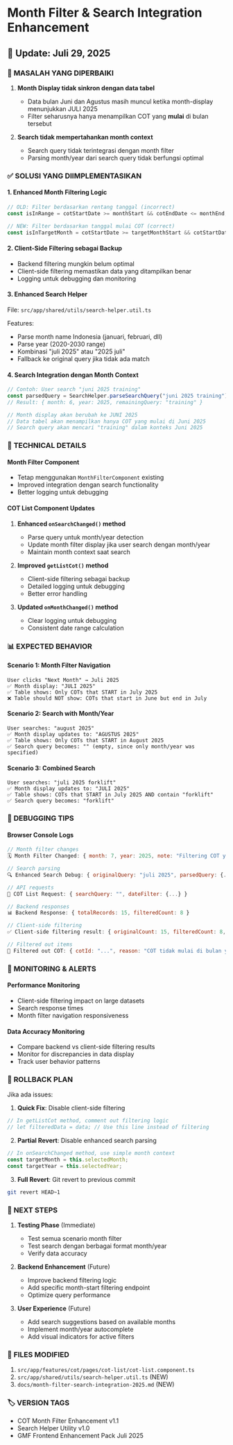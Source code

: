 # Month Filter & Search Integration Enhancement

## 📅 Update: Juli 29, 2025

### 🎯 **MASALAH YANG DIPERBAIKI**

1. **Month Display tidak sinkron dengan data tabel**
   - Data bulan Juni dan Agustus masih muncul ketika month-display menunjukkan JULI 2025
   - Filter seharusnya hanya menampilkan COT yang **mulai** di bulan tersebut

2. **Search tidak mempertahankan month context**
   - Search query tidak terintegrasi dengan month filter
   - Parsing month/year dari search query tidak berfungsi optimal

### ✅ **SOLUSI YANG DIIMPLEMENTASIKAN**

#### 1. **Enhanced Month Filtering Logic**
```typescript
// OLD: Filter berdasarkan rentang tanggal (incorrect)
const isInRange = cotStartDate >= monthStart && cotEndDate <= monthEnd;

// NEW: Filter berdasarkan tanggal mulai COT (correct)
const isInTargetMonth = cotStartDate >= targetMonthStart && cotStartDate <= targetMonthEnd;
```

#### 2. **Client-Side Filtering sebagai Backup**
- Backend filtering mungkin belum optimal
- Client-side filtering memastikan data yang ditampilkan benar
- Logging untuk debugging dan monitoring

#### 3. **Enhanced Search Helper**
File: `src/app/shared/utils/search-helper.util.ts`

Features:
- Parse month name Indonesia (januari, februari, dll)
- Parse year (2020-2030 range)
- Kombinasi "juli 2025" atau "2025 juli"
- Fallback ke original query jika tidak ada match

#### 4. **Search Integration dengan Month Context**
```typescript
// Contoh: User search "juni 2025 training"
const parsedQuery = SearchHelper.parseSearchQuery("juni 2025 training");
// Result: { month: 6, year: 2025, remainingQuery: "training" }

// Month display akan berubah ke JUNI 2025
// Data tabel akan menampilkan hanya COT yang mulai di Juni 2025
// Search query akan mencari "training" dalam konteks Juni 2025
```

### 🔧 **TECHNICAL DETAILS**

#### Month Filter Component
- Tetap menggunakan `MonthFilterComponent` existing
- Improved integration dengan search functionality
- Better logging untuk debugging

#### COT List Component Updates
1. **Enhanced `onSearchChanged()` method**
   - Parse query untuk month/year detection
   - Update month filter display jika user search dengan month/year
   - Maintain month context saat search

2. **Improved `getListCot()` method**
   - Client-side filtering sebagai backup
   - Detailed logging untuk debugging
   - Better error handling

3. **Updated `onMonthChanged()` method**
   - Clear logging untuk debugging
   - Consistent date range calculation

### 📊 **EXPECTED BEHAVIOR**

#### Scenario 1: Month Filter Navigation
```
User clicks "Next Month" → Juli 2025
✅ Month display: "JULI 2025"
✅ Table shows: Only COTs that START in July 2025
❌ Table should NOT show: COTs that start in June but end in July
```

#### Scenario 2: Search with Month/Year
```
User searches: "august 2025"
✅ Month display updates to: "AGUSTUS 2025"
✅ Table shows: Only COTs that START in August 2025
✅ Search query becomes: "" (empty, since only month/year was specified)
```

#### Scenario 3: Combined Search
```
User searches: "juli 2025 forklift"
✅ Month display updates to: "JULI 2025"
✅ Table shows: COTs that START in July 2025 AND contain "forklift"
✅ Search query becomes: "forklift"
```

### 🐛 **DEBUGGING TIPS**

#### Browser Console Logs
```javascript
// Month filter changes
🗓️ Month Filter Changed: { month: 7, year: 2025, note: "Filtering COT yang MULAI di bulan ini" }

// Search parsing
🔍 Enhanced Search Debug: { originalQuery: "juli 2025", parsedQuery: {...} }

// API requests
🚀 COT List Request: { searchQuery: "", dateFilter: {...} }

// Backend responses
📊 Backend Response: { totalRecords: 15, filteredCount: 8 }

// Client-side filtering
✅ Client-side filtering result: { originalCount: 15, filteredCount: 8, note: "Showing only COT that START in selected month" }

// Filtered out items
🚫 Filtered out COT: { cotId: "...", reason: "COT tidak mulai di bulan yang dipilih" }
```

### 🚨 **MONITORING & ALERTS**

#### Performance Monitoring
- Client-side filtering impact on large datasets
- Search response times
- Month filter navigation responsiveness

#### Data Accuracy Monitoring  
- Compare backend vs client-side filtering results
- Monitor for discrepancies in data display
- Track user behavior patterns

### 🔄 **ROLLBACK PLAN**

Jika ada issues:

1. **Quick Fix**: Disable client-side filtering
```typescript
// In getListCot method, comment out filtering logic
// let filteredData = data; // Use this line instead of filtering
```

2. **Partial Revert**: Disable enhanced search parsing
```typescript
// In onSearchChanged method, use simple month context
const targetMonth = this.selectedMonth;
const targetYear = this.selectedYear;
```

3. **Full Revert**: Git revert to previous commit
```bash
git revert HEAD~1
```

### 🎯 **NEXT STEPS**

1. **Testing Phase** (Immediate)
   - Test semua scenario month filter
   - Test search dengan berbagai format month/year
   - Verify data accuracy

2. **Backend Enhancement** (Future)
   - Improve backend filtering logic
   - Add specific month-start filtering endpoint
   - Optimize query performance

3. **User Experience** (Future)
   - Add search suggestions based on available months
   - Implement month/year autocomplete
   - Add visual indicators for active filters

### 📝 **FILES MODIFIED**

1. `src/app/features/cot/pages/cot-list/cot-list.component.ts`
2. `src/app/shared/utils/search-helper.util.ts` (NEW)
3. `docs/month-filter-search-integration-2025.md` (NEW)

### 🏷️ **VERSION TAGS**
- COT Month Filter Enhancement v1.1
- Search Helper Utility v1.0
- GMF Frontend Enhancement Pack Juli 2025
